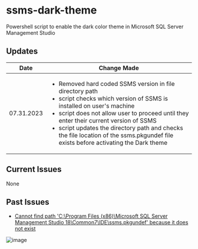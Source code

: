 # ssms-dark-theme
Powershell script to enable the dark color theme in Microsoft SQL Server Management Studio

## Updates
| Date | Change Made |
| --- | --- |
| 07.31.2023 | <ul><li>Removed hard coded SSMS version in file directory path</li><li>script checks which version of SSMS is installed on user's machine</li><li>script does not allow user to proceed until they enter their current version of SSMS</li><li>script updates the directory path and checks the file location of the ssms.pkgundef file exists before activating the Dark theme</li> |

## Current Issues
None

## Past Issues
* [Cannot find path 'C:\Program Files (x86)\Microsoft SQL Server Management Studio 18\Common7\IDE\ssms.pkgundef' because it does not exist](https://github.com/linkdap/ssms-dark-theme/issues/1)

![image](https://github.com/linkdap/ssms-dark-theme/assets/63880835/fd92f80a-bd05-45cd-8288-8513024beda0)
